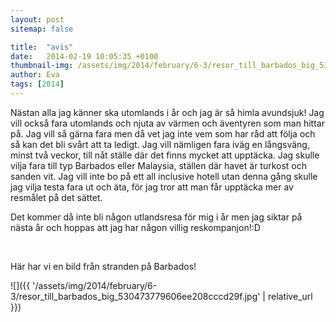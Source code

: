 ```yaml
---
layout: post
sitemap: false

title:  "avis"
date:   2014-02-19 10:05:35 +0100
thumbnail-img: /assets/img/2014/february/6-3/resor_till_barbados_big_530473779606ee208cccd29f.jpg
author: Eva
tags: [2014]
---
```


Nästan alla jag känner ska utomlands i år och jag är så himla avundsjuk! Jag vill också fara utomlands och njuta av värmen och äventyren som man hittar på. Jag vill så gärna fara men då vet jag inte vem som har råd att följa och så kan det bli svårt att ta ledigt. Jag vill nämligen fara iväg en långsväng, minst två veckor, till nåt ställe där det finns mycket att upptäcka. Jag skulle vilja fara till typ Barbados eller Malaysia, ställen där havet är turkost och sanden vit. Jag vill inte bo på ett all inclusive hotell utan denna gång skulle jag vilja testa fara ut och äta, för jag tror att man får upptäcka mer av resmålet på det sättet. 

Det kommer då inte bli någon utlandsresa för mig i år men jag siktar på nästa år och hoppas att jag har någon villig reskompanjon!:D 




 




Här har vi en bild från stranden på Barbados!

![]({{ '/assets/img/2014/february/6-3/resor_till_barbados_big_530473779606ee208cccd29f.jpg'  | relative_url }})

